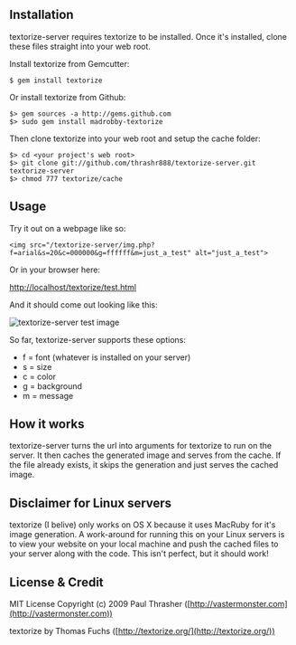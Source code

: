
## Installation

textorize-server requires textorize to be installed. Once it's installed, clone these files straight into your web root.

Install textorize from Gemcutter:

    $ gem install textorize

Or install textorize from Github:

    $> gem sources -a http://gems.github.com
    $> sudo gem install madrobby-textorize

Then clone textorize into your web root and setup the cache folder:

    $> cd <your project's web root>
    $> git clone git://github.com/thrashr888/textorize-server.git textorize-server
    $> chmod 777 textorize/cache

## Usage

Try it out on a webpage like so:

    <img src="/textorize-server/img.php?f=arial&s=20&c=000000&g=ffffff&m=just_a_test" alt="just_a_test">

Or in your browser here:

[http://localhost/textorize/test.html](http://localhost/textorize/test.html)

And it should come out looking like this:

![textorize-server test image](http://vastermonster.com/images/textorize-server-test.png "textorize-server test image")

So far, textorize-server supports these options:

*  f = font (whatever is installed on your server)
*  s = size
*  c = color
*  g = background
*  m = message

## How it works

textorize-server turns the url into arguments for textorize to run on the server. It then caches the generated image and serves from the cache. If the file already exists, it skips the generation and just serves the cached image.

## Disclaimer for Linux servers

textorize (I belive) only works on OS X because it uses MacRuby for it's image generation. A work-around for running this on your Linux servers is to view your website on your local machine and push the cached files to your server along with the code. This isn't perfect, but it should work!

## License & Credit

MIT License
Copyright (c) 2009 Paul Thrasher ([http://vastermonster.com](http://vastermonster.com))

textorize by Thomas Fuchs ([http://textorize.org/](http://textorize.org/))
